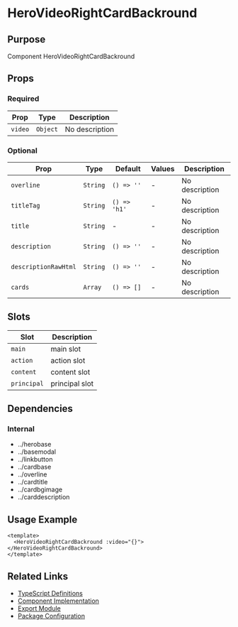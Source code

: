 # HeroVideoRightCardBackround

## Purpose

Component HeroVideoRightCardBackround

## Props

### Required

| Prop    | Type     | Description    |
| ------- | -------- | -------------- |
| `video` | `Object` | No description |

### Optional

| Prop                 | Type     | Default      | Values | Description    |
| -------------------- | -------- | ------------ | ------ | -------------- |
| `overline`           | `String` | `() => ''`   | -      | No description |
| `titleTag`           | `String` | `() => 'h1'` | -      | No description |
| `title`              | `String` | -            | -      | No description |
| `description`        | `String` | `() => ''`   | -      | No description |
| `descriptionRawHtml` | `String` | `() => ''`   | -      | No description |
| `cards`              | `Array`  | `() => []`   | -      | No description |

## Slots

| Slot        | Description    |
| ----------- | -------------- |
| `main`      | main slot      |
| `action`    | action slot    |
| `content`   | content slot   |
| `principal` | principal slot |

## Dependencies

### Internal

- ../herobase
- ../basemodal
- ../linkbutton
- ../cardbase
- ../overline
- ../cardtitle
- ../cardbgimage
- ../carddescription

## Usage Example

```vue
<template>
  <HeroVideoRightCardBackround :video="{}"> </HeroVideoRightCardBackround>
</template>
```

## Related Links

- [TypeScript Definitions](./HeroVideoRightCardBackround.d.ts)
- [Component Implementation](./HeroVideoRightCardBackround.vue)
- [Export Module](./herovideorightcardbackground.js)
- [Package Configuration](./package.json)
